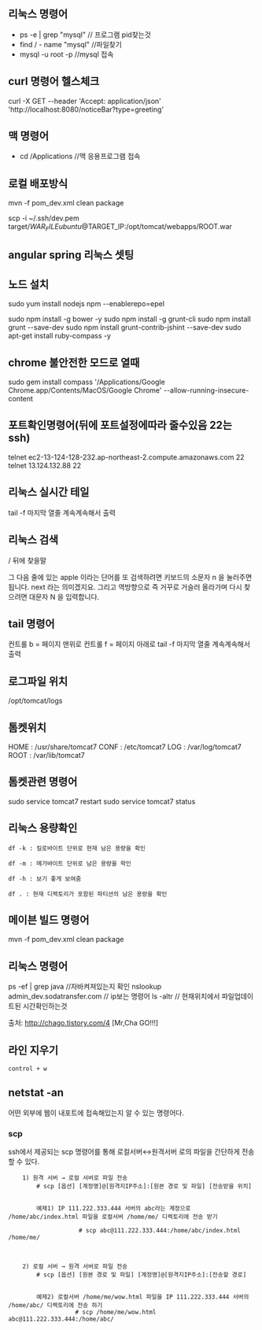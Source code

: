 ## 리눅스 명령어
* ps -e | grep "mysql" // 프로그램 pid찾는것
* find / - name "mysql" //파일찾기
* mysql -u root -p //mysql 접속

## curl 명령어 헬스체크
curl -X GET --header 'Accept: application/json' 'http://localhost:8080/noticeBar?type=greeting'

## 맥 명령어
* cd /Applications //맥 응용프로그램 접속


## 로컬 배포방식
mvn -f pom_dev.xml clean package



scp -i ~/.ssh/dev.pem target/$WAR_FILE ubuntu@$TARGET_IP:/opt/tomcat/webapps/ROOT.war


## angular spring 리눅스 셋팅

## 노드 설치
sudo yum install nodejs npm --enablerepo=epel

sudo npm install -g bower -y
sudo npm install -g grunt-cli
sudo npm install grunt --save-dev
sudo npm install grunt-contrib-jshint --save-dev
sudo apt-get install ruby-compass -y

## chrome 불안전한 모드로 열때

sudo gem install compass
'/Applications/Google Chrome.app/Contents/MacOS/Google Chrome' --allow-running-insecure-content


## 포트확인명령어(뒤에 포트설정에따라 줄수있음 22는 ssh)
telnet ec2-13-124-128-232.ap-northeast-2.compute.amazonaws.com 22
telnet 13.124.132.88 22
## 리눅스 실시간 테일
tail -f  마지막 열줄 계속계속해서 출력
## 리눅스 검색
/  뒤에 찾을말

그 다음 줄에 있는 apple 이라는 단어를 또 검색하려면 키보드의 소문자 n 을 눌러주면 됩니다. next 라는 의미겠지요. 그리고 역방향으로 즉 거꾸로 거슬러 올라가며 다시 찾으려면 대문자 N 을 입력합니다.

## tail 명령어
컨트롤 b = 페이지 맨위로
컨트롤 f = 페이지 아래로
tail -f  마지막 열줄 계속계속해서 출력

## 로그파일 위치
/opt/tomcat/logs


## 톰켓위치

HOME : /usr/share/tomcat7
CONF :  /etc/tomcat7
LOG :  /var/log/tomcat7
ROOT : /var/lib/tomcat7  

## 톰켓관련 명령어
sudo service tomcat7 restart
sudo service tomcat7 status

## 리눅스 용량확인
```
df -k : 킬로바이트 단위로 현재 남은 용량을 확인

df -m : 메가바이트 단위로 남은 용량을 왁인

df -h : 보기 좋게 보여줌

df . : 현재 디렉토리가 포함된 파티션의 남은 용량을 확인
```

## 메이븐 빌드 명령어
mvn -f pom_dev.xml clean package


## 리눅스 명령어
ps -ef | grep java  //자바켜져있는지 확인
nslookup admin_dev.sodatransfer.com // ip보는 명령어
ls -altr  // 현재위치에서 파일업데이트된 시간확인하는것

출처: http://chago.tistory.com/4 [Mr,Cha GO!!!]


## 라인 지우기
```
control + w
```

## netstat -an
어떤 외부에 웹이 내포트에 접속해있는지 알 수 있는 명령어다.



### scp
 ssh에서 제공되는 scp 명령어를 통해 로컬서버↔원격서버 로의 파일을 간단하게 전송할 수 있다.

```
    1) 원격 서버 → 로컬 서버로 파일 전송
        # scp [옵션] [계정명]@[원격지IP주소]:[원본 경로 및 파일] [전송받을 위치]


        예제1) IP 111.222.333.444 서버의 abc라는 계정으로 /home/abc/index.html 파일을 로컬서버 /home/me/ 디렉토리에 전송 받기

                    # scp abc@111.222.333.444:/home/abc/index.html /home/me/

 

    2) 로컬 서버 → 원격 서버로 파일 전송
        # scp [옵션] [원본 경로 및 파일] [계정명]@[원격지IP주소]:[전송할 경로]


        예제2) 로컬서버 /home/me/wow.html 파일을 IP 111.222.333.444 서버의 /home/abc/ 디렉토리에 전송 하기
                   # scp /home/me/wow.html abc@111.222.333.444:/home/abc/

````

